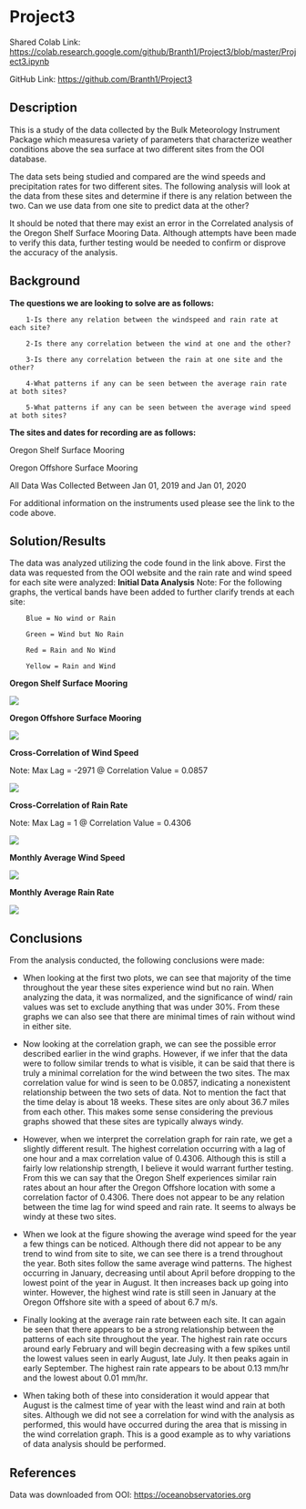 # Project3
Shared Colab Link:
https://colab.research.google.com/github/Branth1/Project3/blob/master/Project3.ipynb

GitHub Link:
https://github.com/Branth1/Project3
## Description

This is a study of the data collected by the Bulk Meteorology Instrument Package which measuresa variety of parameters that characterize weather conditions above the sea surface at two different sites from the OOI database. 

The data sets being studied and compared are the wind speeds and precipitation rates for two different sites. The following analysis will look at the data from these sites and determine if there is any relation between the two. Can we use data from one site to predict data at the other? 

It should be noted that there may exist an error in the Correlated analysis of the Oregon Shelf Surface Mooring Data. Although attempts have been made to verify this data, further testing would be needed to confirm or disprove the accuracy of the analysis.

## Background

**The questions we are looking to solve are as follows:**

        1-Is there any relation between the windspeed and rain rate at each site?

        2-Is there any correlation between the wind at one and the other?

        3-Is there any correlation between the rain at one site and the other?

        4-What patterns if any can be seen between the average rain rate at both sites?

        5-What patterns if any can be seen between the average wind speed at both sites?

**The sites and dates for recording are as follows:**

Oregon Shelf Surface Mooring

Oregon Offshore Surface Mooring

All Data Was Collected Between Jan 01, 2019 and Jan 01, 2020

For additional information on the instruments used please see the link to the code above.

## Solution/Results

The data was analyzed utilizing the code found in the link above. First the data was requested from the OOI website and the rain rate and wind speed for each site were analyzed:
**Initial Data Analysis**
Note: For the following graphs, the vertical bands have been added to further clarify trends at each site:

        Blue = No wind or Rain

        Green = Wind but No Rain

        Red = Rain and No Wind

        Yellow = Rain and Wind
        
**Oregon Shelf Surface Mooring**

![](https://github.com/Branth1/Project2/blob/master/Oregon%20Shelf%20Data.png?raw=true)

**Oregon Offshore Surface Mooring**

![](https://github.com/Branth1/Project2/blob/master/Oregon%20Offshore%20Data.png?raw=true)

**Cross-Correlation of Wind Speed**

Note: Max Lag = -2971 @ Correlation Value = 0.0857

![](https://github.com/Branth1/Project2/blob/master/Coorelation%20Wind%20(lag-2971)(0.0857).png?raw=true)

**Cross-Correlation of Rain Rate**

Note: Max Lag = 1 @ Correlation Value = 0.4306

![](https://github.com/Branth1/Project2/blob/master/Coorelation%20Rain(0.4306)lag(1).png?raw=true)

**Monthly Average Wind Speed**

![](https://github.com/Branth1/Project2/blob/master/Average%20Wind.png?raw=true)

**Monthly Average Rain Rate**

![](https://github.com/Branth1/Project2/blob/master/Average%20Rain.png?raw=true)

## Conclusions
From the analysis conducted, the following conclusions were made:

* When looking at the first two plots, we can see that majority of the time throughout the year these sites experience wind but no rain. When analyzing the data, it was normalized, and the significance of wind/ rain values was set to exclude anything that was under 30%. From these graphs we can also see that there are minimal times of rain without wind in either site.  

* Now looking at the correlation graph, we can see the possible error described earlier in the wind graphs. However, if we infer that the data were to follow similar trends to what is visible, it can be said that there is truly a minimal correlation for the wind between the two sites. The max correlation value for wind is seen to be 0.0857, indicating a nonexistent relationship between the two sets of data. Not to mention the fact that the time delay is about 18 weeks. These sites are only about 36.7 miles from each other. This makes some sense considering the previous graphs showed that these sites are typically always windy. 

* However, when we interpret the correlation graph for rain rate, we get a slightly different result. The highest correlation occurring with a lag of one hour and a max correlation value of 0.4306. Although this is still a fairly low relationship strength, I believe it would warrant further testing. From this we can say that the Oregon Shelf experiences similar rain rates about an hour after the Oregon Offshore location with some a correlation factor of 0.4306.
There does not appear to be any relation between the time lag for wind speed and rain rate. It seems to always be windy at these two sites. 

* When we look at the figure showing the average wind speed for the year a few things can be noticed. Although there did not appear to be any trend to wind from site to site, we can see there is a trend throughout the year. Both sites follow the same average wind patterns. The highest occurring in January, decreasing until about April before dropping to the lowest point of the year in August. It then increases back up going into winter. However, the highest wind rate is still seen in January at the Oregon Offshore site with a speed of about 6.7 m/s. 

* Finally looking at the average rain rate between each site. It can again be seen that there appears to be a strong relationship between the patterns of each site throughout the year. The highest rain rate occurs around early February and will begin decreasing with a few spikes until the lowest values seen in early August, late July. It then peaks again in early September. The highest rain rate appears to be about 0.13 mm/hr and the lowest about 0.01 mm/hr. 

* When taking both of these into consideration it would appear that August is the calmest time of year with the least wind and rain at both sites. Although we did not see a correlation for wind with the analysis as performed, this would have occurred during the area that is missing in the wind correlation graph. This is a good example as to why variations of data analysis should be performed. 

## References

Data was downloaded from OOI:
https://oceanobservatories.org

